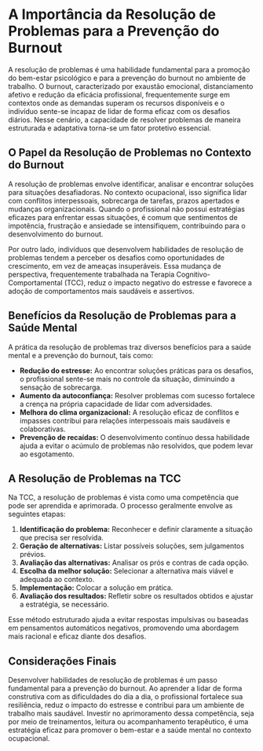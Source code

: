 
# A Importância da Resolução de Problemas para a Prevenção do Burnout

A resolução de problemas é uma habilidade fundamental para a promoção do bem-estar psicológico e para a prevenção do burnout no ambiente de trabalho. O burnout, caracterizado por exaustão emocional, distanciamento afetivo e redução da eficácia profissional, frequentemente surge em contextos onde as demandas superam os recursos disponíveis e o indivíduo sente-se incapaz de lidar de forma eficaz com os desafios diários. Nesse cenário, a capacidade de resolver problemas de maneira estruturada e adaptativa torna-se um fator protetivo essencial.

## O Papel da Resolução de Problemas no Contexto do Burnout

A resolução de problemas envolve identificar, analisar e encontrar soluções para situações desafiadoras. No contexto ocupacional, isso significa lidar com conflitos interpessoais, sobrecarga de tarefas, prazos apertados e mudanças organizacionais. Quando o profissional não possui estratégias eficazes para enfrentar essas situações, é comum que sentimentos de impotência, frustração e ansiedade se intensifiquem, contribuindo para o desenvolvimento do burnout.

Por outro lado, indivíduos que desenvolvem habilidades de resolução de problemas tendem a perceber os desafios como oportunidades de crescimento, em vez de ameaças insuperáveis. Essa mudança de perspectiva, frequentemente trabalhada na Terapia Cognitivo-Comportamental (TCC), reduz o impacto negativo do estresse e favorece a adoção de comportamentos mais saudáveis e assertivos.

## Benefícios da Resolução de Problemas para a Saúde Mental

A prática da resolução de problemas traz diversos benefícios para a saúde mental e a prevenção do burnout, tais como:

- **Redução do estresse:** Ao encontrar soluções práticas para os desafios, o profissional sente-se mais no controle da situação, diminuindo a sensação de sobrecarga.
- **Aumento da autoconfiança:** Resolver problemas com sucesso fortalece a crença na própria capacidade de lidar com adversidades.
- **Melhora do clima organizacional:** A resolução eficaz de conflitos e impasses contribui para relações interpessoais mais saudáveis e colaborativas.
- **Prevenção de recaídas:** O desenvolvimento contínuo dessa habilidade ajuda a evitar o acúmulo de problemas não resolvidos, que podem levar ao esgotamento.

## A Resolução de Problemas na TCC

Na TCC, a resolução de problemas é vista como uma competência que pode ser aprendida e aprimorada. O processo geralmente envolve as seguintes etapas:

1. **Identificação do problema:** Reconhecer e definir claramente a situação que precisa ser resolvida.
2. **Geração de alternativas:** Listar possíveis soluções, sem julgamentos prévios.
3. **Avaliação das alternativas:** Analisar os prós e contras de cada opção.
4. **Escolha da melhor solução:** Selecionar a alternativa mais viável e adequada ao contexto.
5. **Implementação:** Colocar a solução em prática.
6. **Avaliação dos resultados:** Refletir sobre os resultados obtidos e ajustar a estratégia, se necessário.

Esse método estruturado ajuda a evitar respostas impulsivas ou baseadas em pensamentos automáticos negativos, promovendo uma abordagem mais racional e eficaz diante dos desafios.

## Considerações Finais

Desenvolver habilidades de resolução de problemas é um passo fundamental para a prevenção do burnout. Ao aprender a lidar de forma construtiva com as dificuldades do dia a dia, o profissional fortalece sua resiliência, reduz o impacto do estresse e contribui para um ambiente de trabalho mais saudável. Investir no aprimoramento dessa competência, seja por meio de treinamentos, leitura ou acompanhamento terapêutico, é uma estratégia eficaz para promover o bem-estar e a saúde mental no contexto ocupacional.
```
